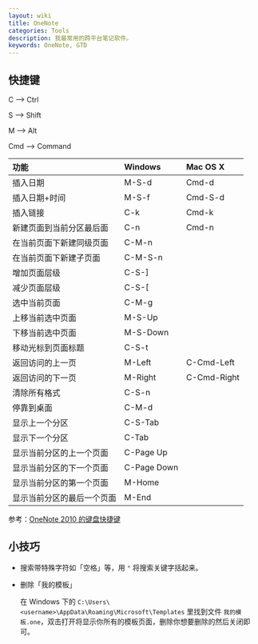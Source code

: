 ```yaml
---
layout: wiki
title: OneNote
categories: Tools
description: 我最常用的跨平台笔记软件。
keywords: OneNote, GTD
---
```


## 快捷键

C --> Ctrl

S --> Shift

M --> Alt

Cmd --> Command

| 功能                       | Windows     | Mac OS X    |
|:---------------------------|:------------|:------------|
| 插入日期                   | M-S-d       | Cmd-d       |
| 插入日期+时间              | M-S-f       | Cmd-S-d     |
| 插入链接                   | C-k         | Cmd-k       |
| 新建页面到当前分区最后面   | C-n         | Cmd-n       |
| 在当前页面下新建同级页面   | C-M-n       |             |
| 在当前页面下新建子页面     | C-M-S-n     |             |
| 增加页面层级               | C-S-]       |             |
| 减少页面层级               | C-S-[       |             |
| 选中当前页面               | C-M-g       |             |
| 上移当前选中页面           | M-S-Up      |             |
| 下移当前选中页面           | M-S-Down    |             |
| 移动光标到页面标题         | C-S-t       |             |
| 返回访问的上一页           | M-Left      | C-Cmd-Left  |
| 返回访问的下一页           | M-Right     | C-Cmd-Right |
| 清除所有格式               | C-S-n       |             |
| 停靠到桌面                 | C-M-d       |             |
| 显示上一个分区             | C-S-Tab     |             |
| 显示下一个分区             | C-Tab       |             |
| 显示当前分区的上一个页面   | C-Page Up   |             |
| 显示当前分区的下一个页面   | C-Page Down |             |
| 显示当前分区的第一个页面   | M-Home      |             |
| 显示当前分区的最后一个页面 | M-End       |             |

参考：[OneNote 2010 的键盘快捷键](https://support.office.com/zh-cn/article/OneNote-2010-%E7%9A%84%E9%94%AE%E7%9B%98%E5%BF%AB%E6%8D%B7%E9%94%AE-7504cf95-1a03-40d9-9544-090901174620?ui=zh-CN&rs=zh-CN&ad=CN&fromAR=1)

## 小技巧

* 搜索带特殊字符如「空格」等，用 `"` 将搜索关键字括起来。

* 删除「我的模板」

  在 Windows 下的 `C:\Users\<username>\AppData\Roaming\Microsoft\Templates` 里找到文件 `我的模板.one`，双击打开将显示你所有的模板页面，删除你想要删除的然后关闭即可。

